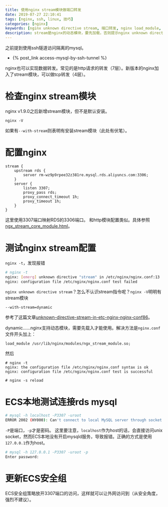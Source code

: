 ```yaml
---
title: 使用nginx stream模块做端口转发
date: 2019-07-27 22:10:41
tags: [nginx, ssh, linux, 技巧]
categories: [nginx]
keywords: [nginx unknown directive stream, 端口转发, nginx load_module, ngx_stream_module.so]
description: stream是nginx的动态模块，要先加载，否则提示nginx unknown directive stream。在nginx.conf头部增加load_module /usr/lib/nginx/modules/ngx_stream_module.so; 即可。
---
```


之前提到使用ssh隧道访问隔离的mysql。
- {% post_link access-mysql-by-ssh-tunnel %}

nginx也可以实现数据转发。常见的是http请求的转发（7层）。新版本的nginx加入了stream模块，可以做tcp转发（4层）。

# 检查nginx stream模块

nginx v1.9.0之后新增stream模块，但不是默认安装。
```
nginx -V
```
如果有`--with-stream`则表明有安装stream模块（此处有伏笔）。

# 配置nginx
```
stream {
    upstream rds {
        server rm-wz9p9rpee32z381re.mysql.rds.aliyuncs.com:3306;
    }
    server {
        listen 3307;
        proxy_pass rds;
        proxy_connect_timeout 1h;
        proxy_timeout 1h;
    }
}
```
这里使用3307端口映射RDS的3306端口。
和http模块配置类似。具体参照[ngx_stream_core_module.html](http://nginx.org/en/docs/stream/ngx_stream_core_module.html)。

# 测试nginx stream配置

`nginx -t`，发现报错
```bash
# nginx -t
nginx: [emerg] unknown directive "stream" in /etc/nginx/nginx.conf:13
nginx: configuration file /etc/nginx/nginx.conf test failed
```
`nginx unknown directive stream`？怎么不认识stream指令呢？`nginx -V`明明有stream模块
```
--with-stream=dynamic
```
参考了这篇文章[unknown-directive-stream-in-etc-nginx-nginx-conf86](https://serverfault.com/questions/858067/unknown-directive-stream-in-etc-nginx-nginx-conf86)。 

dynamic……nginx支持动态模块，需要先载入才能使用。解决方法是`nginx.conf`文件开头加上：
```
load_module /usr/lib/nginx/modules/ngx_stream_module.so;
```
然后
```
# nginx -t
nginx: the configuration file /etc/nginx/nginx.conf syntax is ok
nginx: configuration file /etc/nginx/nginx.conf test is successful

# nginx -s reload
```

# ECS本地测试连接rds mysql
```bash
# mysql -h localhost -P3307 -uroot
ERROR 2002 (HY000): Can't connect to local MySQL server through socket '/var/run/mysqld/mysqld.sock' (2)
```
`-P`是端口，`-p`才是密码。
这里要注意，`localhost`作为host的话，会直接访问unix socket，然而ECS本地没有开启mysqld服务，导致报错。正确的方式是使用`127.0.0.1`作为host。

```bash
# mysql -h 127.0.0.1 -P3307 -uroot -p
Enter password: 
```

# 更新ECS安全组

ECS安全组策略放开3307端口的访问，这样就可以让外网访问到（从安全角度，强烈不建议）。




